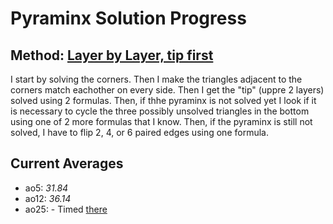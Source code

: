 # Pyraminx Solution Progress
## Method: [Layer by Layer, tip first](https://ruwix.com/twisty-puzzles/pyraminx-triangle-rubiks-cube/)
I start by solving the corners. Then I make the triangles adjacent to the corners match eachother on every side. Then I get the "tip" (uppre 2 layers) solved using 2 formulas. Then, if thhe pyraminx is not solved yet I look if it is necessary to cycle the three possibly unsolved triangles in the bottom using one of 2 more formulas that I know. Then, if the pyraminx is still not solved, I have to flip 2, 4, or 6 paired edges using one formula.
## Current Averages
- ao5: _31.84_
- ao12: _36.14_
- ao25: -
Timed [there](https://cstimer.net/)
